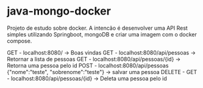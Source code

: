 # java-mongo-docker
Projeto de estudo sobre docker. 
A intencão é desenvolver uma API Rest simples utilizando Springboot, mongoDB e criar uma imagem com o docker compose.

GET - localhost:8080/ -> Boas vindas
GET - localhost:8080/api/pessoas -> Retornar a lista de pessoas
GET - localhost:8080/api/pessoas/{id} -> Retorna uma pessoa pelo id
POST - localhost:8080/api/pessoas {"nome":"teste", "sobrenome":"teste"} -> salvar uma pessoa
DELETE - GET - localhost:8080/api/pessoas/{id} -> Deleta uma pessoa pelo id
